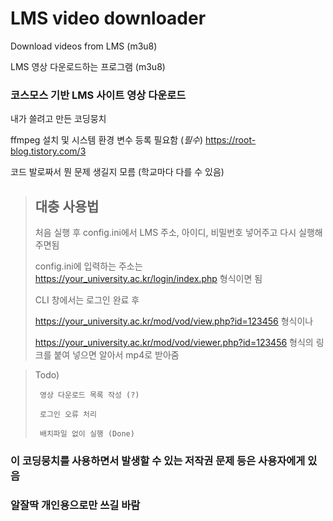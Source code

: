 # LMS video downloader
Download videos from LMS (m3u8)

LMS 영상 다운로드하는 프로그램 (m3u8)

### 코스모스 기반 LMS 사이트 영상 다운로드


내가 쓸려고 만든 코딩뭉치


ffmpeg 설치 및 시스템 환경 변수 등록 필요함 (*필수*)
https://root-blog.tistory.com/3

코드 발로짜서 뭔 문제 생길지 모름 (학교마다 다를 수 있음)


> ## 대충 사용법
>
>처음 실행 후 config.ini에서 LMS 주소, 아이디, 비밀번호 넣어주고 다시 실행해주면됨
>
>config.ini에 입력하는 주소는 https://your_university.ac.kr/login/index.php 형식이면 됨
>
>CLI 창에서는 로그인 완료 후
>
>https://your_university.ac.kr/mod/vod/view.php?id=123456 형식이나
>
>https://your_university.ac.kr/mod/vod/viewer.php?id=123456 형식의 링크를 붙여 넣으면 알아서 mp4로 받아줌



>Todo) 
>
>      영상 다운로드 목록 작성 (?)
>
>      로그인 오류 처리 
>      
>      배치파일 없이 실행 (Done)

### 이 코딩뭉치를 사용하면서 발생할 수 있는 저작권 문제 등은 사용자에게 있음
### 알잘딱 개인용으로만 쓰길 바람
